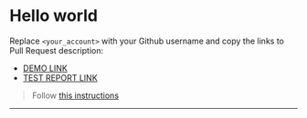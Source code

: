 # Hello world
Replace `<your_account>` with your Github username and copy the links to Pull Request description:
- [DEMO LINK](https://MaksymKos.github.io/layout_hello-world/)
- [TEST REPORT LINK](https://MaksymKos.github.io/layout_hello-world/report/html_report/)

> Follow [this instructions](https://mate-academy.github.io/layout_task-guideline/#how-to-solve-the-layout-tasks-on-github)
___
